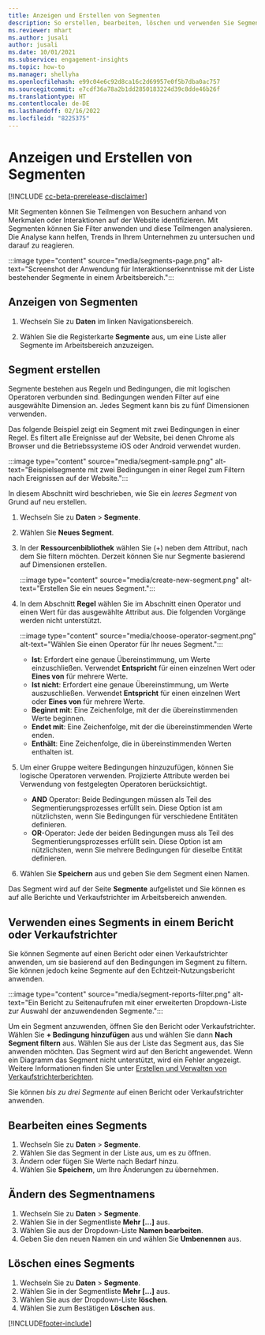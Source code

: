 ```yaml
---
title: Anzeigen und Erstellen von Segmenten
description: So erstellen, bearbeiten, löschen und verwenden Sie Segmente.
ms.reviewer: mhart
ms.author: jusali
author: jusali
ms.date: 10/01/2021
ms.subservice: engagement-insights
ms.topic: how-to
ms.manager: shellyha
ms.openlocfilehash: e99c04e6c92d8ca16c2d69957e0f5b7dba0ac757
ms.sourcegitcommit: e7cdf36a78a2b1dd2850183224d39c8dde46b26f
ms.translationtype: HT
ms.contentlocale: de-DE
ms.lasthandoff: 02/16/2022
ms.locfileid: "8225375"
---
```

# <a name="view-and-create-segments"></a>Anzeigen und Erstellen von Segmenten

[!INCLUDE [cc-beta-prerelease-disclaimer](includes/cc-beta-prerelease-disclaimer.md)]

Mit Segmenten können Sie Teilmengen von Besuchern anhand von Merkmalen oder Interaktionen auf der Website identifizieren. Mit Segmenten können Sie Filter anwenden und diese Teilmengen analysieren. Die Analyse kann helfen, Trends in Ihrem Unternehmen zu untersuchen und darauf zu reagieren. 

:::image type="content" source="media/segments-page.png" alt-text="Screenshot der Anwendung für Interaktionserkenntnisse mit der Liste bestehender Segmente in einem Arbeitsbereich.":::

## <a name="view-segments"></a>Anzeigen von Segmenten

1. Wechseln Sie zu **Daten** im linken Navigationsbereich. 

1. Wählen Sie die Registerkarte **Segmente** aus, um eine Liste aller Segmente im Arbeitsbereich anzuzeigen. 

## <a name="create-a-segment"></a>Segment erstellen

Segmente bestehen aus Regeln und Bedingungen, die mit logischen Operatoren verbunden sind. Bedingungen wenden Filter auf eine ausgewählte Dimension an. Jedes Segment kann bis zu fünf Dimensionen verwenden.

Das folgende Beispiel zeigt ein Segment mit zwei Bedingungen in einer Regel. Es filtert alle Ereignisse auf der Website, bei denen Chrome als Browser und die Betriebssysteme iOS oder Android verwendet wurden.

:::image type="content" source="media/segment-sample.png" alt-text="Beispielsegmente mit zwei Bedingungen in einer Regel zum Filtern nach Ereignissen auf der Website.":::

In diesem Abschnitt wird beschrieben, wie Sie ein *leeres Segment* von Grund auf neu erstellen.

1. Wechseln Sie zu **Daten** > **Segmente**.

1. Wählen Sie **Neues Segment**.

1. In der **Ressourcenbibliothek** wählen Sie (+) neben dem Attribut, nach dem Sie filtern möchten. Derzeit können Sie nur Segmente basierend auf Dimensionen erstellen.

   :::image type="content" source="media/create-new-segment.png" alt-text="Erstellen Sie ein neues Segment.":::

1. In dem Abschnitt **Regel** wählen Sie im Abschnitt einen Operator und einen Wert für das ausgewählte Attribut aus. Die folgenden Vorgänge werden nicht unterstützt.

   :::image type="content" source="media/choose-operator-segment.png" alt-text="Wählen Sie einen Operator für Ihr neues Segment.":::

   - **Ist**: Erfordert eine genaue Übereinstimmung, um Werte einzuschließen. Verwendet **Entspricht** für einen einzelnen Wert oder **Eines von** für mehrere Werte.
   - **Ist nicht**: Erfordert eine genaue Übereinstimmung, um Werte auszuschließen. Verwendet **Entspricht** für einen einzelnen Wert oder **Eines von** für mehrere Werte.
   - **Beginnt mit**: Eine Zeichenfolge, mit der die übereinstimmenden Werte beginnen.
   - **Endet mit**: Eine Zeichenfolge, mit der die übereinstimmenden Werte enden.
   - **Enthält**: Eine Zeichenfolge, die in übereinstimmenden Werten enthalten ist.

1. Um einer Gruppe weitere Bedingungen hinzuzufügen, können Sie logische Operatoren verwenden. Projizierte Attribute werden bei Verwendung von festgelegten Operatoren berücksichtigt.
   - **AND** Operator: Beide Bedingungen müssen als Teil des Segmentierungsprozesses erfüllt sein. Diese Option ist am nützlichsten, wenn Sie Bedingungen für verschiedene Entitäten definieren.
   - **OR**-Operator: Jede der beiden Bedingungen muss als Teil des Segmentierungsprozesses erfüllt sein. Diese Option ist am nützlichsten, wenn Sie mehrere Bedingungen für dieselbe Entität definieren.

1. Wählen Sie **Speichern** aus und geben Sie dem Segment einen Namen. 

Das Segment wird auf der Seite **Segmente** aufgelistet und Sie können es auf alle Berichte und Verkaufstrichter im Arbeitsbereich anwenden.

## <a name="use-a-segment-in-a-report-or-funnel"></a>Verwenden eines Segments in einem Bericht oder Verkaufstrichter

Sie können Segmente auf einen Bericht oder einen Verkaufstrichter anwenden, um sie basierend auf den Bedingungen im Segment zu filtern. Sie können jedoch keine Segmente auf den Echtzeit-Nutzungsbericht anwenden.

:::image type="content" source="media/segment-reports-filter.png" alt-text="Ein Bericht zu Seitenaufrufen mit einer erweiterten Dropdown-Liste zur Auswahl der anzuwendenden Segmente.":::

Um ein Segment anzuwenden, öffnen Sie den Bericht oder Verkaufstrichter. Wählen Sie **+ Bedingung hinzufügen** aus und wählen Sie dann **Nach Segment filtern** aus. Wählen Sie aus der Liste das Segment aus, das Sie anwenden möchten. Das Segment wird auf den Bericht angewendet. Wenn ein Diagramm das Segment nicht unterstützt, wird ein Fehler angezeigt. Weitere Informationen finden Sie unter [Erstellen und Verwalten von Verkaufstrichterberichten](funnel-reports.md).
 
Sie können *bis zu drei Segmente* auf einen Bericht oder Verkaufstrichter anwenden.

## <a name="edit-a-segment"></a>Bearbeiten eines Segments

1. Wechseln Sie zu **Daten** > **Segmente**.
1. Wählen Sie das Segment in der Liste aus, um es zu öffnen. 
1. Ändern oder fügen Sie Werte nach Bedarf hinzu.
1. Wählen Sie **Speichern**, um Ihre Änderungen zu übernehmen.

## <a name="change-the-name-of-a-segment"></a>Ändern des Segmentnamens

1. Wechseln Sie zu **Daten** > **Segmente**.
1. Wählen Sie in der Segmentliste **Mehr [...]** aus. 
1. Wählen Sie aus der Dropdown-Liste **Namen bearbeiten**.
1. Geben Sie den neuen Namen ein und wählen Sie **Umbenennen** aus.

## <a name="delete-a-segment"></a>Löschen eines Segments

1. Wechseln Sie zu **Daten** > **Segmente**.
1. Wählen Sie in der Segmentliste **Mehr [...]** aus. 
1. Wählen Sie aus der Dropdown-Liste **löschen**.
1. Wählen Sie zum Bestätigen **Löschen** aus.



[!INCLUDE[footer-include](../includes/footer-banner.md)]
